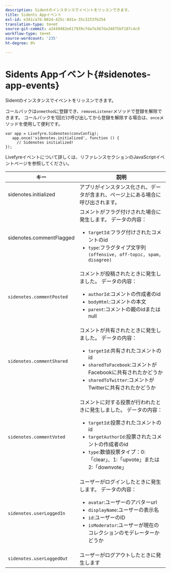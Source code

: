 ```yaml
---
description: Sidentのインスタンスでイベントをリッスンできます。
title: Sidents Appイベント
exl-id: e341ca76-002d-425c-8d1a-35c3253fb254
translation-type: tm+mt
source-git-commit: a2449482e617939cfda7e367da34875bf187c4c9
workflow-type: tm+mt
source-wordcount: '235'
ht-degree: 0%

---
```


# Sidents Appイベント{#sidenotes-app-events}

Sidentのインスタンスでイベントをリッスンできます。

コールバックは`onmethod`に登録でき、`removeListener`メソッドで登録を解除できます。 コールバックを1回だけ呼び出してから登録を解除する場合は、`once`メソッドを使用して便利です。

```
var app = Livefyre.Sidenotes(convConfig); 
   app.once('sidenotes.initialized', function () { 
     // Sidenotes initialized!  
});
```

Livefyreイベントについて詳しくは、リファレンスセクションのJavaScriptイベントページを参照してください。

| キー | 説明 |
|--- |--- |
| sidenotes.initialized | アプリがインスタンス化され、データが含まれ、ページ上にある場合に呼び出されます。 |
| sidenotes.commentFlagged | コメントがフラグ付けされた場合に発生します。 データの内容：<br><ul><li>`targetId`:フラグ付けされたコメントのid</li><li>`type`:フラグタイプ文字列  `(offensive, off-topic, spam, disagree)`</li></ul> |
| `sidenotes.commentPosted` | コメントが投稿されたときに発生しました。 データの内容：<br><ul><li> `authorId`:コメントの作成者のid </li><li>`bodyHtml`:コメントの本文 </li><li> `parent`:コメントの親のidまたはnull</li></ul> |
| `sidenotes.commentShared` | コメントが共有されたときに発生しました。 データの内容：<br><ul><li>`targetId`:共有されたコメントのid </li><li> `sharedToFacebook`:コメントがFacebookに共有されたかどうか </li><li>`sharedToTwitter`:コメントがTwitterに共有されたかどうか</li></ul> |
| `sidenotes.commentVoted` | コメントに対する投票が行われたときに発生しました。 データの内容：<br><ul><li>`targetId`:投票されたコメントのid </li><li> `targetAuthorId`:投票されたコメントの作成者のid</li><li> `type`:数値投票タイプ：0:「clear」、1:「upvote」または2:「downvote」</li></ul> |
| `sidenotes.userLoggedIn` | ユーザーがログインしたときに発生します。 データの内容：<br><ul><li>`avatar`:ユーザーのアバターurl </li><li>`displayName`:ユーザーの表示名</li><li>`id`:ユーザーのID</li><li> `isModerator`:ユーザーが現在のコレクションのモデレーターかどうか</li></ul> |
| `sidenotes.userLoggedOut` | ユーザーがログアウトしたときに発生します |
